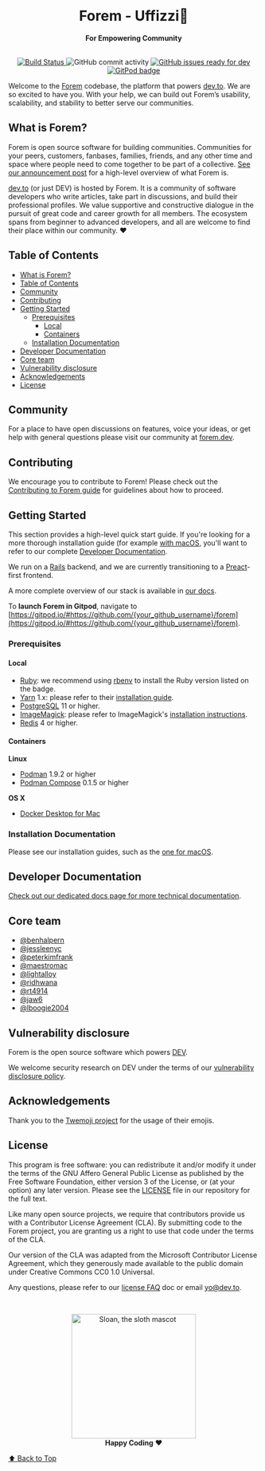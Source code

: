 <div align="center">
  <br>
  <h1>Forem - Uffizzi🌱</h1>
  <strong>For Empowering Community</strong>
</div>
<br>
<p align="center">
  <a href="https://github.com/forem/forem/actions/workflows/ci-cd.yml">
    <img src="https://github.com/forem/forem/actions/workflows/ci-cd.yml/badge.svg" alt="Build Status">
  </a>
  <img src="https://img.shields.io/github/commit-activity/w/forem/forem" alt="GitHub commit activity">
  <a href="https://github.com/forem/forem/issues?q=is%3Aissue+is%3Aopen+label%3A%22ready+for+dev%22">
    <img src="https://img.shields.io/github/issues/forem/forem/ready for dev" alt="GitHub issues ready for dev">
  </a>
  <a href="https://gitpod.io/#https://github.com/forem/forem">
    <img src="https://img.shields.io/badge/setup-automated-blue?logo=gitpod" alt="GitPod badge">
  </a>
</p>

Welcome to the [Forem](https://forem.com) codebase, the platform that powers
[dev.to](https://dev.to). We are so excited to have you. With your help, we can
build out Forem’s usability, scalability, and stability to better serve our
communities.

## What is Forem?

Forem is open source software for building communities. Communities for your
peers, customers, fanbases, families, friends, and any other time and space
where people need to come together to be part of a collective.
[See our announcement post](https://dev.to/devteam/for-empowering-community-2k6h)
for a high-level overview of what Forem is.

[dev.to](https://dev.to) (or just DEV) is hosted by Forem. It is a community of
software developers who write articles, take part in discussions, and build
their professional profiles. We value supportive and constructive dialogue in
the pursuit of great code and career growth for all members. The ecosystem spans
from beginner to advanced developers, and all are welcome to find their place
within our community. ❤️

## Table of Contents

- [What is Forem?](#what-is-forem)
- [Table of Contents](#table-of-contents)
- [Community](#community)
- [Contributing](#contributing)
- [Getting Started](#getting-started)
  - [Prerequisites](#prerequisites)
    - [Local](#local)
    - [Containers](#containers)
  - [Installation Documentation](#installation-documentation)
- [Developer Documentation](#developer-documentation)
- [Core team](#core-team)
- [Vulnerability disclosure](#vulnerability-disclosure)
- [Acknowledgements](#acknowledgements)
- [License](#license)

## Community

For a place to have open discussions on features, voice your ideas, or get help
with general questions please visit our community at
[forem.dev](https://forem.dev/).

## Contributing

We encourage you to contribute to Forem! Please check out the
[Contributing to Forem guide](https://developers.forem.com/contributing-guide/forem)
for guidelines about how to proceed.

## Getting Started

This section provides a high-level quick start guide. If you're looking for a
more thorough installation guide (for example
[with macOS](https://developers.forem.com/getting-started/installation/mac),
you'll want to refer to our complete
[Developer Documentation](https://developers.forem.com/).

We run on a [Rails](https://rubyonrails.org/) backend, and we are currently
transitioning to a [Preact](https://preactjs.com/)-first frontend.

A more complete overview of our stack is available in
[our docs](https://developers.forem.com/technical-overview/stack).

To **launch Forem in Gitpod**, navigate to
[https://gitpod.io/#https://github.com/{your_github_username}/forem](https://gitpod.io/#https://github.com/{your_github_username}/forem).

### Prerequisites

#### Local

- [Ruby](https://www.ruby-lang.org/en/): we recommend using
  [rbenv](https://github.com/rbenv/rbenv) to install the Ruby version listed on
  the badge.
- [Yarn](https://yarnpkg.com/) 1.x: please refer to their
  [installation guide](https://classic.yarnpkg.com/en/docs/install).
- [PostgreSQL](https://www.postgresql.org/) 11 or higher.
- [ImageMagick](https://imagemagick.org/): please refer to ImageMagick's
  [installation instructions](https://imagemagick.org/script/download.php).
- [Redis](https://redis.io/) 4 or higher.

#### Containers

**Linux**

- [Podman](https://github.com/containers/libpod) 1.9.2 or higher
- [Podman Compose](https://github.com/containers/podman-compose) 0.1.5 or higher

**OS X**

- [Docker Desktop for Mac](https://docs.docker.com/docker-for-mac/install/)

### Installation Documentation

Please see our installation guides, such as the
[one for macOS](https://developers.forem.com/getting-started/installation/mac).

## Developer Documentation

[Check out our dedicated docs page for more technical documentation](https://developers.forem.com).

## Core team

- [@benhalpern](https://dev.to/ben)
- [@jessleenyc](https://dev.to/jess)
- [@peterkimfrank](https://dev.to/peter)
- [@maestromac](https://dev.to/maestromac)
- [@lightalloy](https://dev.to/lightalloy)
- [@ridhwana](https://dev.to/ridhwana)
- [@rt4914](https://dev.to/rt4914)
- [@jaw6](https://dev.to/jaw6)
- [@lboogie2004](https://dev.to/lboogie2004)

## Vulnerability disclosure

Forem is the open source software which powers [DEV](https://dev.to).

We welcome security research on DEV under the terms of our
[vulnerability disclosure policy](https://dev.to/security).

## Acknowledgements

Thank you to the [Twemoji project](https://github.com/twitter/twemoji) for the
usage of their emojis.

## License

This program is free software: you can redistribute it and/or modify it under
the terms of the GNU Affero General Public License as published by the Free
Software Foundation, either version 3 of the License, or (at your option) any
later version. Please see the [LICENSE](./LICENSE.md) file in our repository for
the full text.

Like many open source projects, we require that contributors provide us with a
Contributor License Agreement (CLA). By submitting code to the Forem project,
you are granting us a right to use that code under the terms of the CLA.

Our version of the CLA was adapted from the Microsoft Contributor License
Agreement, which they generously made available to the public domain under
Creative Commons CC0 1.0 Universal.

Any questions, please refer to our
[license FAQ](https://developers.forem.com/licensing/) doc or email yo@dev.to.

<br>

<p align="center">
  <img alt="Sloan, the sloth mascot" width="250px" src="https://thepracticaldev.s3.amazonaws.com/uploads/user/profile_image/31047/af153cd6-9994-4a68-83f4-8ddf3e13f0bf.jpg">
  <br>
  <strong>Happy Coding</strong> ❤️
</p>

[⬆ Back to Top](#Table-of-contents)
